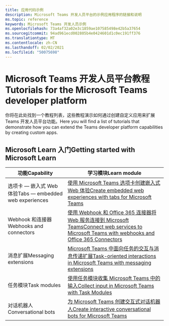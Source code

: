 ```yaml
---
title: 应用代码示例
description: Microsoft Teams 开发人员平台的示例应用程序的链接和说明
ms.topic: reference
keywords: Microsoft Teams 开发人员示例
ms.openlocfilehash: 73a4af32a02e3c1859ae107585498e42b5a37654
ms.sourcegitcommit: 94ad961ecd002805b4e0424601d1c0ec191ff376
ms.translationtype: MT
ms.contentlocale: zh-CN
ms.lasthandoff: 02/02/2021
ms.locfileid: "50075698"
---
```

# <a name="tutorials-for-the-microsoft-teams-developer-platform"></a><span data-ttu-id="3f537-104">Microsoft Teams 开发人员平台教程</span><span class="sxs-lookup"><span data-stu-id="3f537-104">Tutorials for the Microsoft Teams developer platform</span></span>

<span data-ttu-id="3f537-105">你将在此处找到一个教程列表，这些教程演示如何通过创建自定义应用来扩展 Teams 开发人员平台功能。</span><span class="sxs-lookup"><span data-stu-id="3f537-105">Here you will find a list of tutorials that demonstrate how you can extend the Teams developer platform capabilities by creating custom apps.</span></span>

## <a name="getting-started-with-microsoft-learn"></a><span data-ttu-id="3f537-106">Microsoft Learn 入门</span><span class="sxs-lookup"><span data-stu-id="3f537-106">Getting started with Microsoft Learn</span></span>

| <span data-ttu-id="3f537-107">功能</span><span class="sxs-lookup"><span data-stu-id="3f537-107">Capability</span></span>| <span data-ttu-id="3f537-108">学习模块</span><span class="sxs-lookup"><span data-stu-id="3f537-108">Learn module</span></span>|
|--------|-------------|
| <span data-ttu-id="3f537-109">选项卡 — 嵌入式 Web 体验</span><span class="sxs-lookup"><span data-stu-id="3f537-109">Tabs  — embedded web experiences</span></span>  |  [<span data-ttu-id="3f537-110">使用 Microsoft Teams 选项卡创建嵌入式 Web 体验</span><span class="sxs-lookup"><span data-stu-id="3f537-110">Create embedded web experiences with tabs for Microsoft Teams</span></span>](https://docs.microsoft.com/learn/modules/embedded-web-experiences/) |
| <span data-ttu-id="3f537-111">Webhook 和连接器</span><span class="sxs-lookup"><span data-stu-id="3f537-111">Webhooks and connectors</span></span>  |  [<span data-ttu-id="3f537-112">使用 Webhook 和 Office 365 连接器将 Web 服务连接到 Microsoft Teams</span><span class="sxs-lookup"><span data-stu-id="3f537-112">Connect web services to Microsoft Teams with webhooks and Office 365 Connectors</span></span>](https://docs.microsoft.com/learn/modules/msteams-webhooks-connectors/) |
|<span data-ttu-id="3f537-113">消息扩展</span><span class="sxs-lookup"><span data-stu-id="3f537-113">Messaging extensions</span></span>  | [<span data-ttu-id="3f537-114">Microsoft Teams 中面向任务的交互与消息传递扩展</span><span class="sxs-lookup"><span data-stu-id="3f537-114">Task-oriented interactions in Microsoft Teams with messaging extensions</span></span>](https://docs.microsoft.com/learn/modules/msteams-messaging-extensions/)  |
| <span data-ttu-id="3f537-115">任务模块</span><span class="sxs-lookup"><span data-stu-id="3f537-115">Task modules</span></span> |  [<span data-ttu-id="3f537-116">使用任务模块收集 Microsoft Teams 中的输入</span><span class="sxs-lookup"><span data-stu-id="3f537-116">Collect input in Microsoft Teams with Task Modules</span></span>](https://docs.microsoft.com/learn/modules/msteams-task-modules/) |
| <span data-ttu-id="3f537-117">对话机器人</span><span class="sxs-lookup"><span data-stu-id="3f537-117">Conversational bots</span></span>  | [<span data-ttu-id="3f537-118">为 Microsoft Teams 创建交互式对话机器人</span><span class="sxs-lookup"><span data-stu-id="3f537-118">Create interactive conversational bots for Microsoft Teams</span></span>](https://docs.microsoft.com/learn/modules/msteams-conversation-bots/)  |
